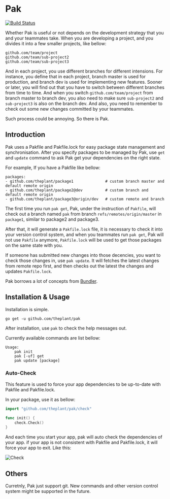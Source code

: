 # Pak

[![Build Status](https://travis-ci.org/theplant/pak.png?branch=master)](https://travis-ci.org/theplant/pak)

Whether Pak is useful or not depends on the development strategy that you and your teammates take. When you are developing a project, and you divides it into a few smaller projects, like bellow:

	github.com/team/project
	github.com/team/sub-project2
	github.com/team/sub-project3

And in each project, you use different branches for different intensions. For instance, you define that in each project, branch master is used for production, and branch dev is used for implementing new features. Sooner or later, you will find out that you have to switch between different branches from time to time. And when you switch `github.com/team/project` from branch master to branch dev, you also need to make sure `sub-project2` and `sub-project3` is also on the branch dev. And also, you need to remember to check out some new changes committed by your teammates.

Such process could be annoying. So there is Pak.

## Introduction

Pak uses a Pakfile and Pakfile.lock for easy package state management and synchronisation. After you specify packages to be managed by Pak, use `get` and `update` command to ask Pak get your dependencies on the right state.

For example, If you have a Pakfile like bellow:

```
packages:
- github.com/theplant/package1				# custom branch master and default remote origin
- github.com/theplant/package2@dev			# custom branch and default remote origin
- github.com/theplant/package3@origin/dev	# custom remote and branch
```

The first time you run `pak get`, Pak, under the instruction of `Pakfile`, will check out a branch named `pak` from branch `refs/remotes/origin/master` in `package1`, similar to package2 and package3.

After that, it will generate a `Pakfile.lock` file, it is necessary to check it into your version control system, and when you teammates run `pak get`, Pak will not use `Pakfile` anymore, `Pakfile.lock` will be used to get those packages on the same state with you.

If someone has submitted new changes into those decencies, you want to check those changes in, use `pak update`. It will fetches the latest changes from remote repo first, and then checks out the latest the changes and updates `Pakfile.lock`.

Pak borrows a lot of concepts from [Bundler](http://gembundler.com/).

## Installation & Usage

Installation is simple.

```
go get -u github.com/theplant/pak
```

After installation, use `pak` to check the help messages out.

Currently available commands are list bellow:

```
Usage:
    pak init
    pak [-uf] get
    pak update [package]

```

### Auto-Check

This feature is used to force your app dependencies to be up-to-date with Pakfile and Pakfile.lock.

In your package, use it as bellow:

```go
import "github.com/theplant/pak/check"

func init() {
    check.Check()
}
```

And each time you start your app, pak will auto check the dependencies of your app. if your app is not consistent with Pakfile and Pakfile.lock, it will force your app to exit. Like this:

![Check](https://raw.github.com/theplant/pak/master/imgs/check.png?login=bom-d-van&token=93b3b310df07f7163a3b57efe9fa0ada)

## Others

Curretnly, Pak just support git. New commands and other version control system might be supported in the future.


<!--## License

Train is released under the [MIT License](http://www.opensource.org/licenses/MIT).-->
